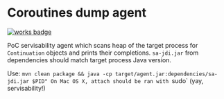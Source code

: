 # Coroutines dump agent

[![works badge](https://cdn.rawgit.com/nikku/works-on-my-machine/v0.2.0/badge.svg)](https://github.com/nikku/works-on-my-machine)

PoC servisability agent which scans heap of the target process for `Continuation` objects and prints their completions.
`sa-jdi.jar` from dependencies should match target process Java version.

Use:
`mvn clean package && java -cp target/agent.jar:dependencies/sa-jdi.jar $PID"
On Mac OS X, attach should be ran with `sudo` (yay, servisability!)
